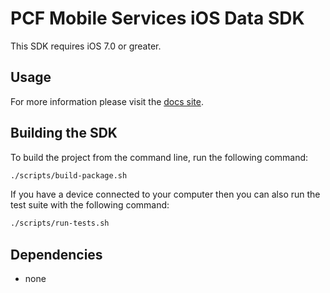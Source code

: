 # PCF Mobile Services iOS Data SDK

This SDK requires iOS 7.0 or greater.

## Usage

For more information please visit the [docs site](http://docs.pivotal.io/mobile/data/ios).

## Building the SDK

To build the project from the command line, run the following command:

```bash
./scripts/build-package.sh
```

If you have a device connected to your computer then you can also run the test suite with the following command:

```bash
./scripts/run-tests.sh
```

## Dependencies

 * none